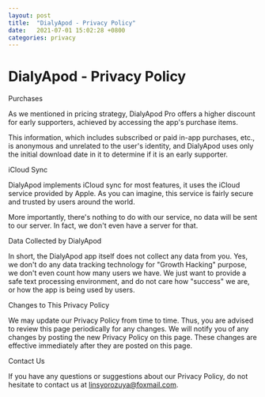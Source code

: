 ```yaml
---
layout: post
title:  "DialyApod - Privacy Policy"
date:   2021-07-01 15:02:28 +0800
categories: privacy
---
```

# DialyApod - Privacy Policy
Purchases

As we mentioned in pricing strategy, DialyApod Pro offers a higher discount for early supporters, achieved by accessing the app's purchase items.

This information, which includes subscribed or paid in-app purchases, etc., is anonymous and unrelated to the user's identity, and DialyApod uses only the initial download date in it to determine if it is an early supporter.

iCloud Sync

DialyApod implements iCloud sync for most features, it uses the iCloud service provided by Apple. As you can imagine, this service is fairly secure and trusted by users around the world.

More importantly, there's nothing to do with our service, no data will be sent to our server. In fact, we don't even have a server for that.

Data Collected by DialyApod

In short, the DialyApod app itself does not collect any data from you. Yes, we don't do any data tracking technology for "Growth Hacking" purpose, we don't even count how many users we have. We just want to provide a safe text processing environment, and do not care how "success" we are, or how the app is being used by users.


Changes to This Privacy Policy

We may update our Privacy Policy from time to time. Thus, you are advised to review this page periodically for any changes. We will notify you of any changes by posting the new Privacy Policy on this page. These changes are effective immediately after they are posted on this page.

Contact Us

If you have any questions or suggestions about our Privacy Policy, do not hesitate to contact us at linsyorozuya@foxmail.com.

